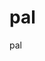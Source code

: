 # pal
pal


<?php

function Palindrom($string) {

if ((strlen($string) == 1) || (strlen($string) == 0)) {
    echo " STRING JESTE PALINDROM";
}

else {

    if (substr($string,0,1) == substr($string,(strlen($string) - 1),1)) {
        return Palindrom(substr($string,1,strlen($string) -2));
    }
    else { echo " STRING NIJE PALINDROM"; }
}
}


Palindrom("anavolimilovana");
